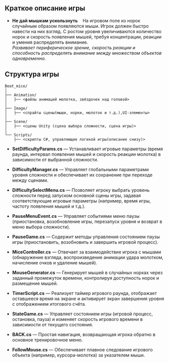 
## Краткое описание игры
- **Не дай мышкам ускользнуть**    На игровом поле из норок случайным образом появляются мыши. Игрок должен быстро навести на них взгляд. С ростом уровня увеличиваются количество норок и скорость появления мышей, требуя концентрации, реакции и умения распределять внимание.  
_Развивает периферическое зрение, скорость реакции и способность распределять внимание между множеством объектов одновременно._


## Структура игры

```
Beat_mice/
│
├── Animation/
│   ├── <файлы анимаций молотка, звёздочек над головой>
│
├── Image/
│   ├── <спрайты сцены(мыши, норки, молоток и т.д.),UI-элементы>
│
├── Scene/
│   ├── <сцены Unity (сцена выбора сложности, сцена игры)>
│
└── Scripts/
    ├── <скрипты C#, управляющие логикой игры(описание снизу)>

```

- **SetDifficultyParams.cs** — Устанавливает игровые параметры (время раунда, интервал появления мышей и скорость реакции молотка) в зависимости от выбранной сложности​.
    
- **DifficultyManager.cs** — Управляет глобальными параметрами уровня сложности и обеспечивает их сохранение при переходе между сценами​.
    
- **DifficultySelectMenu.cs** — Позволяет игроку выбрать уровень сложности перед запуском основной сцены игры, задавая соответствующие игровые параметры (например, время игры, частоту появления мышей и т.д.).
    
- **PauseMenuEvent.cs** — Управляет событиями меню паузы (приостановка, возобновление игры, перезапуск уровня и возврат в меню выбора сложности)​.
    
- **PauseGame.cs** — Содержит методы управления состоянием паузы игры (приостановить, возобновить и завершить игровой процесс)​.
    
- **MiceController.cs** — Отвечает за взаимодействие игрока с мышами (обнаружение взгляда, воспроизведение анимации удара молотком, начисление очков и удаление мышей)​.
    
- **MouseGenerator.cs** — Генерирует мышей в случайных норках через заданный промежуток времени, контролируя доступность норок и размещение мышей​.
    
- **TimerScript.cs** — Реализует таймер игрового раунда, отображает оставшееся время на экране и активирует экран завершения уровня с отображением итогового счёта​.
    
- **StateGame.cs** — Управляет состоянием игры (игровой процесс, остановка, пауза) и изменяет скорость игрового времени в зависимости от текущего состояния​.
    
- **BACK.cs** — Простая навигация, возвращающая игрока обратно в основное тренировочное меню​.
    
- **FollowMouse.cs** — Обеспечивает плавное следование игрового объекта (например, курсора-молотка) за указателем мыши​.
